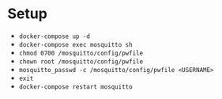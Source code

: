 # Setup
 - `docker-compose up -d` 
 - `docker-compose exec mosquitto sh`
 - `chmod 0700 /mosquitto/config/pwfile`
 - `chown root /mosquitto/config/pwfile`
 - `mosquitto_passwd -c /mosquitto/config/pwfile <USERNAME>`
 - `exit`
 - `docker-compose restart mosquitto`
